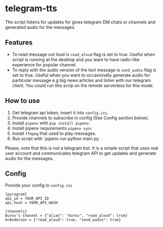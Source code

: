 # telegram-tts

The script listens for updates for gives telegram DM chats or channels and generated audio for the messages.

## Features
- To read message out loud is `read_aloud` flag is set to true. Useful when script is running at the desktop and you want to have radio-like experience for popular channel.
- To reply with the audio version of the text message is `send_audio` flag is set to true. Useful when you want to occasionally generate audio for particular message e.g big news articles and listen with our telegram client. You could run this scrip on the remote serverless for this mode.

## How to use

1. Get telegram api token, insert it into `config.ini`.
2. Provide channels to subscribe in config (See Config section below).
3. Install `pipenv` with `pip install pipenv`.
4. Install pipenv requirements `pipenv sync`
5. Install `ffmpeg` that used to play messages.
6. Run script with `pipenv run python main.py.

Please, note that this is not a telegram bot. It is a simple script that uses real user account and communicates telegram API to get updates and generate audio for the messages.    


## Config

Provide your config in `config.ini`

```
[pyrogram]
api_id = YOUR_API_ID
api_hash = YOUR_API_HASH

[channels]
Durov's Channel = {"alias": "durov", "read_aloud": true}
mrAnderson = {"read_aloud": true, "send_audio": true}
```
